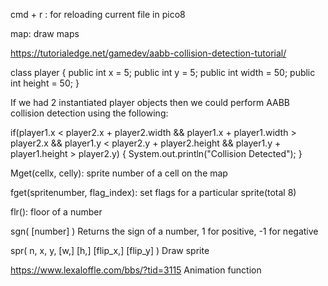 cmd + r : for reloading current file in pico8

map: draw maps

https://tutorialedge.net/gamedev/aabb-collision-detection-tutorial/

class player {
  public int x = 5;
  public int y = 5;
  public int width = 50;
  public int height = 50;
}

If we had 2 instantiated player objects then we could perform AABB collision detection using the following:

if(player1.x < player2.x + player2.width && 
    player1.x + player1.width > player2.x &&
    player1.y < player2.y + player2.height && 
    player1.y + player1.height > player2.y)
{
    System.out.println("Collision Detected");
}

Mget(cellx, celly): sprite number of a cell on the map

fget(spritenumber, flag_index): set flags for a particular sprite(total 8)

flr(): floor of a number

sgn( [number] )
Returns the sign of a number, 1 for positive, -1 for negative

spr( n, x, y, [w,] [h,] [flip_x,] [flip_y] )
Draw sprite

https://www.lexaloffle.com/bbs/?tid=3115
Animation function

